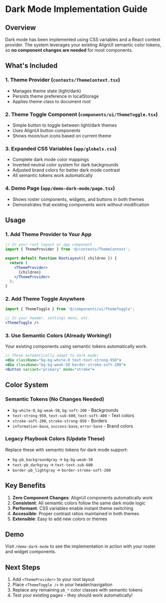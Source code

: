 # Dark Mode Implementation Guide

## Overview
Dark mode has been implemented using CSS variables and a React context provider. The system leverages your existing AlignUI semantic color tokens, so **no component changes are needed** for most components.

## What's Included

### 1. Theme Provider (`contexts/ThemeContext.tsx`)
- Manages theme state (light/dark)
- Persists theme preference in localStorage
- Applies theme class to document root

### 2. Theme Toggle Component (`components/ui/ThemeToggle.tsx`)
- Simple button to toggle between light/dark themes
- Uses AlignUI button components
- Shows moon/sun icons based on current theme

### 3. Expanded CSS Variables (`app/globals.css`)
- Complete dark mode color mappings
- Inverted neutral color system for dark backgrounds
- Adjusted brand colors for better dark mode contrast
- All semantic tokens work automatically

### 4. Demo Page (`app/demo-dark-mode/page.tsx`)
- Shows roster components, widgets, and buttons in both themes
- Demonstrates that existing components work without modification

## Usage

### 1. Add Theme Provider to Your App
```jsx
// In your root layout or app component
import { ThemeProvider } from '@/contexts/ThemeContext';

export default function RootLayout({ children }) {
  return (
    <ThemeProvider>
      {children}
    </ThemeProvider>
  );
}
```

### 2. Add Theme Toggle Anywhere
```jsx
import { ThemeToggle } from '@/components/ui/ThemeToggle';

// In your header, settings menu, etc.
<ThemeToggle />
```

### 3. Use Semantic Colors (Already Working!)
Your existing components using semantic tokens automatically work:
```jsx
// These automatically adapt to dark mode:
<div className="bg-bg-white-0 text-text-strong-950">
<div className="bg-bg-weak-50 border-stroke-soft-200">
<Button variant="primary" mode="stroke">
```

## Color System

### Semantic Tokens (No Changes Needed)
- `bg-white-0`, `bg-weak-50`, `bg-soft-200` - Backgrounds
- `text-strong-950`, `text-sub-600`, `text-soft-400` - Text colors  
- `stroke-soft-200`, `stroke-strong-950` - Borders
- `information-base`, `success-base`, `error-base` - Brand colors

### Legacy Playbook Colors (Update These)
Replace these with semantic tokens for dark mode support:
- `bg-pb_backgroundgray` → `bg-bg-weak-50`
- `text-pb_darkgray` → `text-text-sub-600`
- `border-pb_lightgray` → `border-stroke-soft-200`

## Key Benefits

1. **Zero Component Changes**: AlignUI components automatically work
2. **Consistent**: All semantic colors follow the same dark mode logic
3. **Performant**: CSS variables enable instant theme switching
4. **Accessible**: Proper contrast ratios maintained in both themes
5. **Extensible**: Easy to add new colors or themes

## Demo
Visit `/demo-dark-mode` to see the implementation in action with your roster and widget components.

## Next Steps

1. Add `<ThemeProvider>` to your root layout
2. Place `<ThemeToggle />` in your header/navigation
3. Replace any remaining `pb_*` color classes with semantic tokens
4. Test your existing pages - they should work automatically!